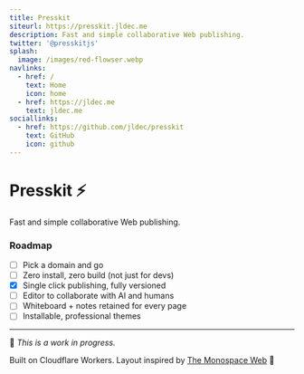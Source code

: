 ```yaml
---
title: Presskit
siteurl: https://presskit.jldec.me
description: Fast and simple collaborative Web publishing.
twitter: '@presskitjs'
splash:
  image: /images/red-flowser.webp
navlinks:
  - href: /
    text: Home
    icon: home
  - href: https://jldec.me
    text: jldec.me
sociallinks:
  - href: https://github.com/jldec/presskit
    text: GitHub
    icon: github
---
```

# Presskit ⚡️
Fast and simple collaborative Web publishing.

### Roadmap
- [ ] Pick a domain and go
- [ ] Zero install, zero build (not just for devs)
- [x] Single click publishing, fully versioned
- [ ] Editor to collaborate with AI and humans
- [ ] Whiteboard + notes retained for every page
- [ ] Installable, professional themes

---
👋 _This is a work in progress._

Built on Cloudflare Workers. Layout inspired by [The Monospace Web](https://owickstrom.github.io/the-monospace-web/) 🙏